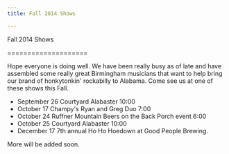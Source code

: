 ```yaml
---
title: Fall 2014 Shows

---
```


Fall 2014 Shows

====================

Hope everyone is doing well. We have been really busy as of late and have assembled some really great Birmingham musicians that want to help bring our brand of honkytonkin' rockabilly to Alabama. Come see us at one of these shows this Fall.

* September 26 Courtyard Alabaster 10:00
* October 17 Champy's Ryan and Greg Duo 7:00
* October 24 Ruffner Mountain Beers on the Back Porch event 6:00
* October 25 Courtyard Alabaster 10:00
* December 17 7th annual Ho Ho Hoedown at Good People Brewing.

More will be added soon. 
